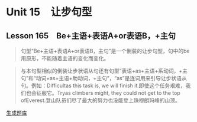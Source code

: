 ﻿ # Unit 15　让步句型
 ## Lesson 165　Be+主语+表语A+or表语B，+主句
 
> 句型“Be+主语+表语A+or表语B，主句”是一个倒装的让步句型，句中的be用原形，不能随着主语的变化而变化。

> 与本句型相似的倒装让步状语从句还有句型“表语+as+主语+系动词，+主句”和“动词+as+主语+助动词，+主句”，“as”是连词用来引导让步状语从句。例如：Difficultas this task is, we will finish it.即使这个任务艰难，我们也会征服它。Tryas climbers might, they could not get to the top ofEverest.登山队员们尽了最大的努力也没能登上珠穆朗玛峰的山顶。


 [生成题库](./question/f165.json)